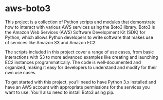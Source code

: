 # aws-boto3
This project is a collection of Python scripts and modules that demonstrate how to interact with various AWS services using the Boto3 library. Boto3 is the Amazon Web Services (AWS) Software Development Kit (SDK) for Python, which allows Python developers to write software that makes use of services like Amazon S3 and Amazon EC2.

The scripts included in this project cover a range of use cases, from basic interactions with S3 to more advanced examples like creating and launching EC2 instances programmatically. The code is well-documented and organized, making it easy for developers to understand and modify for their own use cases.

To get started with this project, you'll need to have Python 3.x installed and have an AWS account with appropriate permissions for the services you want to use. You'll also need to install Boto3 using pip.
